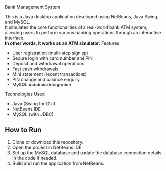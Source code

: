 Bank Management System

This is a Java desktop application developed using NetBeans, Java Swing, and MySQL.  
It simulates the core functionalities of a real-world bank ATM system, allowing users to perform various banking operations through an interactive interface.  
**In other words, it works as an ATM simulator.**
Features

- User registration (multi-step sign up)
- Secure login with card number and PIN
- Deposit and withdrawal operations
- Fast cash withdrawals
- Mini statement (recent transactions)
- PIN change and balance enquiry
- MySQL database integration

Technologies Used

- Java (Swing for GUI)
- NetBeans IDE
- MySQL (with JDBC)

## How to Run

1. Clone or download this repository.
2. Open the project in NetBeans IDE.
3. Set up the MySQL database and update the database connection details in the code if needed.
4. Build and run the application from NetBeans.
